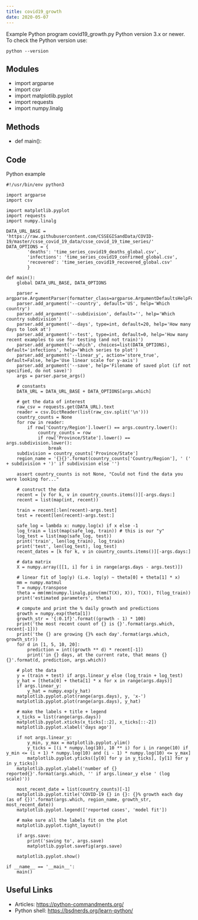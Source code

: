 ```yaml
---
title: covid19_growth
date: 2020-05-07
---
```

Example Python program covid19_growth.py
Python version 3.x or newer.
To check the Python version use:

    python --version

## Modules

* import argparse
* import csv
* import matplotlib.pyplot
* import requests
* import numpy.linalg

## Methods

* def main():

## Code

Python example

    #!/usr/bin/env python3
    
    import argparse
    import csv
    
    import matplotlib.pyplot
    import requests
    import numpy.linalg
    
    DATA_URL_BASE = 'https://raw.githubusercontent.com/CSSEGISandData/COVID-19/master/csse_covid_19_data/csse_covid_19_time_series/'
    DATA_OPTIONS = {
            'deaths': 'time_series_covid19_deaths_global.csv',
            'infections': 'time_series_covid19_confirmed_global.csv',
            'recovered': 'time_series_covid19_recovered_global.csv'
            }
    
    def main():
        global DATA_URL_BASE, DATA_OPTIONS
    
        parser = argparse.ArgumentParser(formatter_class=argparse.ArgumentDefaultsHelpFormatter)
        parser.add_argument('--country', default='US', help='Which country')
        parser.add_argument('--subdivision', default='', help='Which country subdivision')
        parser.add_argument('--days', type=int, default=20, help='How many days to look at')
        parser.add_argument('--test', type=int, default=0, help='How many recent examples to use for testing (and not train)')
        parser.add_argument('--which', choices=list(DATA_OPTIONS), default='infections', help='Which series to plot')
        parser.add_argument('--linear_y', action='store_true', default=False, help='Use linear scale for y-axis')
        parser.add_argument('--save', help='Filename of saved plot (if not specified, do not save)')
        args = parser.parse_args()
    
        # constants
        DATA_URL = DATA_URL_BASE + DATA_OPTIONS[args.which]
    
        # get the data of interest
        raw_csv = requests.get(DATA_URL).text
        reader = csv.DictReader(list(raw_csv.split('\n')))
        country_counts = None
        for row in reader:
            if row['Country/Region'].lower() == args.country.lower():
                country_counts = row
                if row['Province/State'].lower() == args.subdivision.lower():
                    break
        subdivision = country_counts['Province/State']
        region_name = '{}{}'.format(country_counts['Country/Region'], ' (' + subdivision + ')' if subdivision else '')
    
        assert country_counts is not None, "Could not find the data you were looking for..."
    
        # construct the data
        recent = [v for k, v in country_counts.items()][-args.days:]
        recent = list(map(int, recent))
    
        train = recent[:len(recent)-args.test]
        test = recent[len(recent)-args.test:]
    
        safe_log = lambda x: numpy.log(x) if x else -1
        log_train = list(map(safe_log, train)) # this is our "y"
        log_test = list(map(safe_log, test))
        print('train', len(log_train), log_train)
        print('test', len(log_test), log_test)
        recent_dates = [k for k, v in country_counts.items()][-args.days:]
    
        # data matrix
        X = numpy.array([[1, i] for i in range(args.days - args.test)])
    
        # linear fit of log(y) (i.e. log(y) ~ theta[0] + theta[1] * x)
        mm = numpy.matmul
        T = numpy.transpose
        theta = mm(mm(numpy.linalg.pinv(mm(T(X), X)), T(X)), T(log_train))
        print('estimated parameters', theta)
    
        # compute and print the % daily growth and predictions
        growth = numpy.exp(theta[1])
        growth_str = '{:0.1f}'.format((growth - 1) * 100)
        print('the most recent count of {} is {}'.format(args.which, recent[-1]))
        print('the {} are growing {}% each day'.format(args.which, growth_str))
        for d in [1, 5, 10, 20]:
            prediction = int((growth ** d) * recent[-1])
            print('in {} days, at the current rate, that means {} {}'.format(d, prediction, args.which))
    
        # plot the data
        y = (train + test) if args.linear_y else (log_train + log_test)
        y_hat = [theta[0] + theta[1] * x for x in range(args.days)]
        if args.linear_y:
            y_hat = numpy.exp(y_hat)
        matplotlib.pyplot.plot(range(args.days), y, 'x-')
        matplotlib.pyplot.plot(range(args.days), y_hat)
    
        # make the labels + title + legend
        x_ticks = list(range(args.days))
        matplotlib.pyplot.xticks(x_ticks[::2], x_ticks[::-2])
        matplotlib.pyplot.xlabel('days ago')
    
        if not args.linear_y:
            y_min, y_max = matplotlib.pyplot.ylim()
            y_ticks = [(i * numpy.log(10), 10 ** i) for i in range(10) if y_min <= (i + 1) * numpy.log(10) and (i - 1) * numpy.log(10) <= y_max]
            matplotlib.pyplot.yticks([y[0] for y in y_ticks], [y[1] for y in y_ticks])
        matplotlib.pyplot.ylabel('number of {} reported{}'.format(args.which, '' if args.linear_y else ' (log scale)'))
    
        most_recent_date = list(country_counts)[-1]
        matplotlib.pyplot.title('COVID-19 {} in {}: {}% growth each day (as of {})'.format(args.which, region_name, growth_str, most_recent_date))
        matplotlib.pyplot.legend(['reported cases', 'model fit'])
    
        # make sure all the labels fit on the plot
        matplotlib.pyplot.tight_layout()
    
        if args.save:
            print('saving to', args.save)
            matplotlib.pyplot.savefig(args.save)
    
        matplotlib.pyplot.show()
    
    if __name__ == '__main__':
        main()
    

## Useful Links

- Articles: https://python-commandments.org/
- Python shell: https://bsdnerds.org/learn-python/
